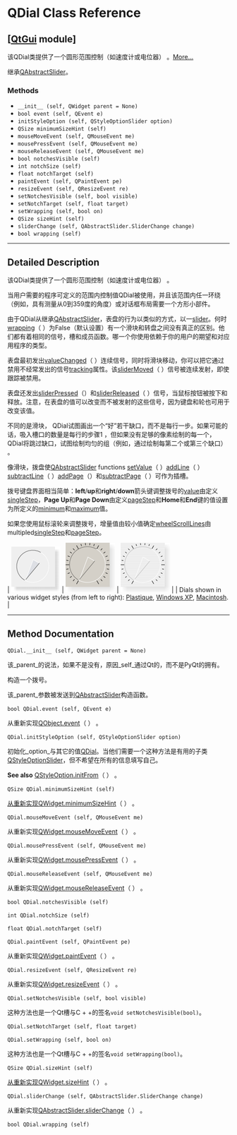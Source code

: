# QDial Class Reference

## [[QtGui](index.htm) module]

该QDial类提供了一个圆形范围控制（如速度计或电位器） 。[More...](#details)

继承[QAbstractSlider](qabstractslider.html)。

### Methods

*   `__init__ (self, QWidget parent = None)`
*   `bool event (self, QEvent e)`
*   `initStyleOption (self, QStyleOptionSlider option)`
*   `QSize minimumSizeHint (self)`
*   `mouseMoveEvent (self, QMouseEvent me)`
*   `mousePressEvent (self, QMouseEvent me)`
*   `mouseReleaseEvent (self, QMouseEvent me)`
*   `bool notchesVisible (self)`
*   `int notchSize (self)`
*   `float notchTarget (self)`
*   `paintEvent (self, QPaintEvent pe)`
*   `resizeEvent (self, QResizeEvent re)`
*   `setNotchesVisible (self, bool visible)`
*   `setNotchTarget (self, float target)`
*   `setWrapping (self, bool on)`
*   `QSize sizeHint (self)`
*   `sliderChange (self, QAbstractSlider.SliderChange change)`
*   `bool wrapping (self)`

* * *

## Detailed Description

该QDial类提供了一个圆形范围控制（如速度计或电位器） 。

当用户需要的程序可定义的范围内控制值QDial被使用，并且该范围内任一环绕（例如，具有测量从0到359度的角度）或对话框布局需要一个方形小部件。

由于QDial从继承[QAbstractSlider](qabstractslider.html)，表盘的行为以类似的方式，以一[slider](qslider.html)。何时[wrapping](qdial.html#wrapping-prop)（ ）为False（默认设置）有一个滑块和转盘之间没有真正的区别。他们都有着相同的信号，槽和成员函数。哪一个你使用依赖于你的用户的期望和对应用程序的类型。

表盘最初发出[valueChanged](qabstractslider.html#valueChanged)（ ）连续信号，同时将滑块移动，你可以把它通过禁用不经常发出的信号[tracking](qabstractslider.html#tracking-prop)属性。该[sliderMoved](qabstractslider.html#sliderMoved)（ ）信号被连续发射，即使跟踪被禁用。

表盘还发出[sliderPressed](qabstractslider.html#sliderPressed)（）和[sliderReleased](qabstractslider.html#sliderReleased)（ ）信号，当鼠标按钮被按下和释放。注意，在表盘的值可以改变而不被发射的这些信号，因为键盘和轮也可用于改变该值。

不同的是滑块， QDial试图画出一个“好”若干缺口，而不是每行一步。如果可能的话，吸入槽口的数量是每行的步骤1 ，但如果没有足够的像素绘制的每一个， QDial将跳过缺口，试图绘制均匀的组（例如，通过绘制每第二个或第三个缺口） 。

像滑块，拨盘使[QAbstractSlider](qabstractslider.html) functions [setValue](qabstractslider.html#value-prop)（ ）[addLine](index.htm#addLine)（ ）[subtractLine](index.htm#subtractLine)（ ）[addPage](index.htm#addPage)（）和[subtractPage](index.htm#subtractPage)（ ）可作为插槽。

拨号键盘界面相当简单：**left**/**up**和**right**/**down**箭头键调整拨号的[value](qabstractslider.html#value-prop)由定义[singleStep](qabstractslider.html#singleStep-prop)，**Page Up**和**Page Down**由定义[pageStep](qabstractslider.html#pageStep-prop)和**Home**和**End**键的值设置为所定义的[minimum](qabstractslider.html#minimum-prop)和[maximum](qabstractslider.html#maximum-prop)值。

如果您使用鼠标滚轮来调整拨号，增量值由较小值确定[wheelScrollLines](qapplication.html#wheelScrollLines-prop)由multipled[singleStep](qabstractslider.html#singleStep-prop)和[pageStep](qabstractslider.html#pageStep-prop)。

| ![Screenshot of a dial in the Plastique widget style](../img/plastique-dial.png) | ![Screenshot of a dial in the Windows XP widget style](../img/windowsxp-dial.png) | ![Screenshot of a dial in the Macintosh widget style](../img/macintosh-dial.png) |
| Dials shown in various widget styles (from left to right): [Plastique](index.htm), [Windows XP](index.htm), [Macintosh](index.htm). |

* * *

## Method Documentation

```
QDial.__init__ (self, QWidget parent = None)
```

该_parent_的说法，如果不是没有，原因_self_通过Qt的，而不是PyQt的拥有。

构造一个拨号。

该_parent_参数被发送到[QAbstractSlider](qabstractslider.html)构造函数。

```
bool QDial.event (self, QEvent e)
```

从重新实现[QObject.event](qobject.html#event)（ ） 。

```
QDial.initStyleOption (self, QStyleOptionSlider option)
```

初始化_option_与其它的值[QDial](qdial.html)。当他们需要一个这种方法是有用的子类[QStyleOptionSlider](qstyleoptionslider.html)，但不希望在所有的信息填写自己。

**See also** [QStyleOption.initFrom](qstyleoption.html#initFrom)（ ） 。

```
QSize QDial.minimumSizeHint (self)
```

[](qsize.html)

[从重新实现](qsize.html)[QWidget.minimumSizeHint](qwidget.html#minimumSizeHint-prop)（ ） 。

```
QDial.mouseMoveEvent (self, QMouseEvent me)
```

从重新实现[QWidget.mouseMoveEvent](qwidget.html#mouseMoveEvent)（ ） 。

```
QDial.mousePressEvent (self, QMouseEvent me)
```

从重新实现[QWidget.mousePressEvent](qwidget.html#mousePressEvent)（ ） 。

```
QDial.mouseReleaseEvent (self, QMouseEvent me)
```

从重新实现[QWidget.mouseReleaseEvent](qwidget.html#mouseReleaseEvent)（ ） 。

```
bool QDial.notchesVisible (self)
```

```
int QDial.notchSize (self)
```

```
float QDial.notchTarget (self)
```

```
QDial.paintEvent (self, QPaintEvent pe)
```

从重新实现[QWidget.paintEvent](qwidget.html#paintEvent)（ ） 。

```
QDial.resizeEvent (self, QResizeEvent re)
```

从重新实现[QWidget.resizeEvent](qwidget.html#resizeEvent)（ ） 。

```
QDial.setNotchesVisible (self, bool visible)
```

这种方法也是一个Qt槽与C + +的签名`void setNotchesVisible(bool)`。

```
QDial.setNotchTarget (self, float target)
```

```
QDial.setWrapping (self, bool on)
```

这种方法也是一个Qt槽与C + +的签名`void setWrapping(bool)`。

```
QSize QDial.sizeHint (self)
```

[](qsize.html)

[从重新实现](qsize.html)[QWidget.sizeHint](qwidget.html#sizeHint-prop)（ ） 。

```
QDial.sliderChange (self, QAbstractSlider.SliderChange change)
```

从重新实现[QAbstractSlider.sliderChange](qabstractslider.html#sliderChange)（ ） 。

```
bool QDial.wrapping (self)
```